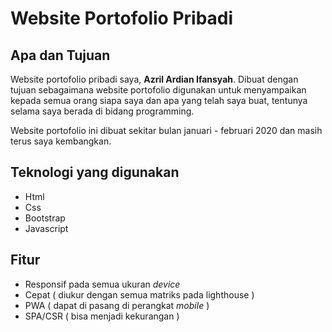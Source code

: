 # Website Portofolio Pribadi

## Apa dan Tujuan

Website portofolio pribadi saya, **Azril Ardian Ifansyah**.
Dibuat dengan tujuan sebagaimana website portofolio digunakan untuk menyampaikan kepada semua orang siapa saya dan apa yang telah saya buat, tentunya selama saya berada di bidang programming.

Website portofolio ini dibuat sekitar bulan januari - februari 2020 dan masih terus saya kembangkan.

## Teknologi yang digunakan

-   Html
-   Css
-   Bootstrap
-   Javascript

## Fitur

-   Responsif pada semua ukuran _device_
-   Cepat ( diukur dengan semua matriks pada lighthouse )
-   PWA ( dapat di pasang di perangkat _mobile_ )
-   SPA/CSR ( bisa menjadi kekurangan )

